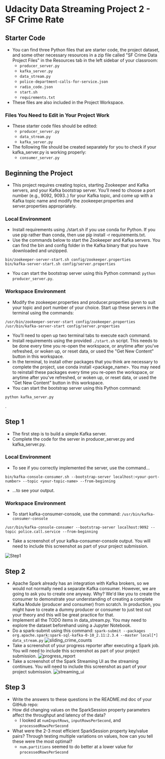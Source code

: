 # Udacity Data Streaming Project 2 - SF Crime Rate

## Starter Code

- You can find three Python files that are starter code, the project dataset, and some other necessary resources in a zip file called "SF Crime Data Project Files" in the Resources tab in the left sidebar of your classroom:
  - `producer_server.py`
  - `kafka_server.py`
  - `data_stream.py`
  - `police-department-calls-for-service.json`
  - `radio_code.json`
  - `start.sh`
  - `requirements.txt`
- These files are also included in the Project Workspace.

### Files You Need to Edit in Your Project Work

- These starter code files should be edited:
  - `producer_server.py`
  - `data_stream.py`
  - `kafka_server.py`
- The following file should be created separately for you to check if your kafka_server.py is working properly:
  - `consumer_server.py`

## Beginning the Project

- This project requires creating topics, starting Zookeeper and Kafka servers, and your Kafka bootstrap server. You’ll need to choose a port number (e.g., 9092, 9093..) for your Kafka topic, and come up with a Kafka topic name and modify the zookeeper.properties and server.properties appropriately.

### Local Environment

- Install requirements using ./start.sh if you use conda for Python. If you use pip rather than conda, then use pip install -r requirements.txt.
- Use the commands below to start the Zookeeper and Kafka servers. You can find the bin and config folder in the Kafka binary that you have downloaded and unzipped.
```
bin/zookeeper-server-start.sh config/zookeeper.properties
bin/kafka-server-start.sh config/server.properties
```
- You can start the bootstrap server using this Python command: `python producer_server.py`.

### Workspace Environment

- Modify the zookeeper.properties and producer.properties given to suit your topic and port number of your choice. Start up these servers in the terminal using the commands:
```
/usr/bin/zookeeper-server-start config/zookeeper.properties
/usr/bin/kafka-server-start config/server.properties
```
- You’ll need to open up two terminal tabs to execute each command.
- Install requirements using the provided `./start.sh` script. This needs to be done every time you re-open the workspace, or anytime after you've refreshed, or woken up, or reset data, or used the "Get New Content" button in this workspace.
- In the terminal, to install other packages that you think are necessary to complete the project, use conda install <package_name>. You may need to reinstall these packages every time you re-open the workspace, or anytime after you've refreshed, or woken up, or reset data, or used the "Get New Content" button in this workspace.
- You can start the bootstrap server using this Python command: 
```
python kafka_server.py
```
.

## Step 1

- The first step is to build a simple Kafka server.
- Complete the code for the server in producer_server.py and kafka_server.py.

### Local Environment

- To see if you correctly implemented the server, use the command...
```
bin/kafka-console-consumer.sh --bootstrap-server localhost:<your-port-number> --topic <your-topic-name> --from-beginning
```
- ...to see your output.


### Workspace Environment

- To start kafka-consumer-console, use the command: `/usr/bin/kafka-consumer-console`
```
/usr/bin/kafka-console-consumer --bootstrap-server localhost:9092 --topic police.call.service --from-beginning
```
- Take a screenshot of your kafka-consumer-console output. You will need to include this screenshot as part of your project submission.

![Step1](img/udacity_step_one.png)



## Step 2

- Apache Spark already has an integration with Kafka brokers, so we would not normally need a separate Kafka consumer. However, we are going to ask you to create one anyway. Why? We'd like you to create the consumer to demonstrate your understanding of creating a complete Kafka Module (producer and consumer) from scratch. In production, you might have to create a dummy producer or consumer to just test out your theory and this will be great practice for that.
- Implement all the TODO items in data_stream.py. You may need to explore the dataset beforehand using a Jupyter Notebook.
- Do a spark-submit using this command: `spark-submit --packages org.apache.spark:spark-sql-kafka-0-10_2.11:2.3.4 --master local[*] data_stream.py`
![sliding_crime_counts](img/sliding_crime_counts.png)
- Take a screenshot of your progress reporter after executing a Spark job. You will need to include this screenshot as part of your project submission.
![progress_report](img/progress_report.png)
- Take a screenshot of the Spark Streaming UI as the streaming continues. You will need to include this screenshot as part of your project submission.
![streaming_ui](img/streaming_ui.png)


## Step 3

- Write the answers to these questions in the README.md doc of your GitHub repo:
- How did changing values on the SparkSession property parameters affect the throughput and latency of the data?
  - I looked at `numInputRows`, `inputRowsPerSecond`, and `processedRowsPerSecond`
- What were the 2-3 most efficient SparkSession property key/value pairs? Through testing multiple variations on values, how can you tell these were the most optimal?
  - `num.partitions` seemed to do better at a lower value for `processedRowsPerSecond`